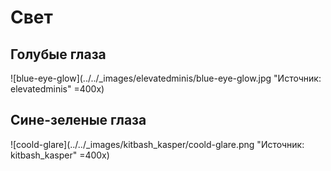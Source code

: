 # Свет

## Голубые глаза

![blue-eye-glow](../../_images/elevatedminis/blue-eye-glow.jpg "Источник: elevatedminis" =400x)

## Сине-зеленые глаза

![coold-glare](../../_images/kitbash_kasper/coold-glare.png "Источник: kitbash_kasper" =400x)